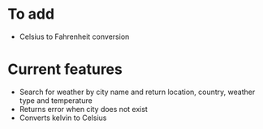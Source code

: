 # To add
* Celsius to Fahrenheit conversion
# Current features
* Search for weather by city name and return location, country, weather type and temperature
* Returns error when city does not exist
* Converts kelvin to Celsius
